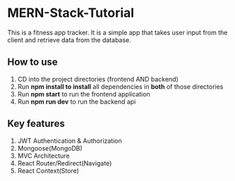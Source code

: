 # MERN-Stack-Tutorial

This is a fitness app tracker. It is a simple app that takes user input from the client and retrieve data from the database.

## How to use

1. CD into the project directories (frontend AND backend)
2. Run **npm install to install** all dependencies in **both** of those directories
3. Run **npm start** to run the frontend application
4. Run **npm run dev** to run the backend api

## Key features

1. JWT Authentication & Authorization
2. Mongoose(MongoDB)
3. MVC Architecture
4. React Router/Redirect(Navigate)
5. React Context(Store)
